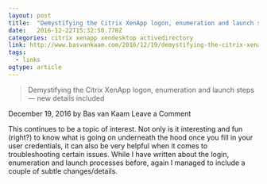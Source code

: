 ```yaml
---
layout: post 
title:  "Demystifying the Citrix XenApp logon, enumeration and launch steps -- new details included" 
date:   2016-12-22T15:32:50.778Z 
categories: citrix xenapp xendesktop activedirectory
link: http://www.basvankaam.com/2016/12/19/demystifying-the-citrix-xenapp-logon-enumeration-and-launch-steps-new-details-included/ 
tags:
  - links
ogtype: article 
---
```


> Demystifying the Citrix XenApp logon, enumeration and launch steps — new details included

December 19, 2016 by Bas van Kaam Leave a Comment


This continues to be a topic of interest. Not only is it interesting and fun (right?) to know what is going on underneath the hood once you fill in your user credentials, it can also be very helpful when it comes to troubleshooting certain issues. While I have written about the login, enumeration and launch processes before, again I managed to include a couple of subtle changes/details.